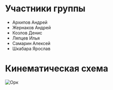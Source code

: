 # Участники группы
+ Архипов Андрей
+ Жернаков Андрей
+ Козлов Денис
+ Ляпцев Илья
+ Самарин Алексей
+ Шкабара Ярослав
# Кинематическая схема
![](https://avatars1.githubusercontent.com/u/5384215?v=3&s=460 "Орк")
